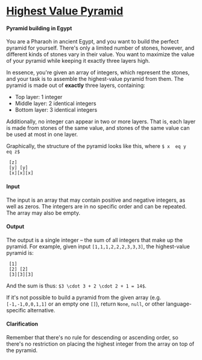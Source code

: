 # [Highest Value Pyramid](https://www.codewars.com/kata/highest-value-pyramid "https://www.codewars.com/kata/66c79a67213a3a4e1486c364")

#### Pyramid building in Egypt

You are a Pharaoh in ancient Egypt, and you want to build the perfect pyramid for yourself. There's
only a limited number of stones, however, and different kinds of stones vary in their value. You
want to maximize the value of your pyramid while keeping it exactly three layers high.

In essence, you're given an array of integers, which represent the stones, and your task is to
assemble the highest-value pyramid from them. The pyramid is made out of **exactly** three layers,
containing:

- Top layer: 1 integer
- Middle layer: 2 identical integers
- Bottom layer: 3 identical integers

Additionally, no integer can appear in two or more layers. That is, each layer is made from stones
of the same value, and stones of the same value can be used at most in one layer.

Graphically, the structure of the pyramid looks like this, where `$ x 
eq y 
eq z$`

```
 [z]
 [y] [y]
 [x][x][x]
```

#### Input

The input is an array that may contain positive and negative integers, as well as zeros. The
integers are in no specific order and can be repeated. The array may also be empty.

#### Output

The output is a single integer – the sum of all integers that make up the pyramid.
For example, given input `[1,1,1,2,2,2,3,3,3]`, the highest-value pyramid is:

```
 [1]
 [2] [2]
 [3][3][3]
```

And the sum is thus: `$3 \cdot 3 + 2 \cdot 2 + 1 = 14$`.

If it's not possible to build a pyramid from the given array (e.g. `[-1,-1,0,0,1,1]` or an empty one
`[]`), return `None`, `null`, or other language-specific alternative.

#### Clarification

Remember that there's no rule for descending or ascending order, so there's no restriction on
placing the highest integer from the array on top of the pyramid.
